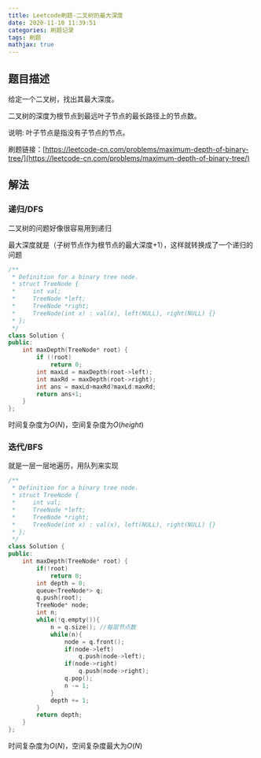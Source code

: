 ```yaml
---
title: Leetcode刷题-二叉树的最大深度
date: 2020-11-10 11:39:51
categories: 刷题记录
tags: 刷题
mathjax: true
---
```


## 题目描述

给定一个二叉树，找出其最大深度。

二叉树的深度为根节点到最远叶子节点的最长路径上的节点数。

说明: 叶子节点是指没有子节点的节点。

刷题链接：[https://leetcode-cn.com/problems/maximum-depth-of-binary-tree/](https://leetcode-cn.com/problems/maximum-depth-of-binary-tree/)

<!--more-->

## 解法

### 递归/DFS

二叉树的问题好像很容易用到递归

最大深度就是（子树节点作为根节点的最大深度+1），这样就转换成了一个递归的问题

```C++
/**
 * Definition for a binary tree node.
 * struct TreeNode {
 *     int val;
 *     TreeNode *left;
 *     TreeNode *right;
 *     TreeNode(int x) : val(x), left(NULL), right(NULL) {}
 * };
 */
class Solution {
public:
    int maxDepth(TreeNode* root) {
        if (!root)
            return 0;
        int maxLd = maxDepth(root->left);
        int maxRd = maxDepth(root->right);
        int ans = maxLd>maxRd?maxLd:maxRd;
        return ans+1;
    }
};
```

时间复杂度为$O(N)$，空间复杂度为$O(height)$

### 迭代/BFS

就是一层一层地遍历，用队列来实现

```C++
/**
 * Definition for a binary tree node.
 * struct TreeNode {
 *     int val;
 *     TreeNode *left;
 *     TreeNode *right;
 *     TreeNode(int x) : val(x), left(NULL), right(NULL) {}
 * };
 */
class Solution {
public:
    int maxDepth(TreeNode* root) {
        if(!root)
            return 0;
        int depth = 0;
        queue<TreeNode*> q;
        q.push(root);
        TreeNode* node;
        int n;
        while(!q.empty()){
            n = q.size(); //每层节点数
            while(n){
                node = q.front();
                if(node->left)
                    q.push(node->left);
                if(node->right)
                    q.push(node->right);
                q.pop();
                n -= 1;
            }
            depth += 1;
        }
        return depth;
    }
};
```

时间复杂度为$O(N)$，空间复杂度最大为$O(N)$
